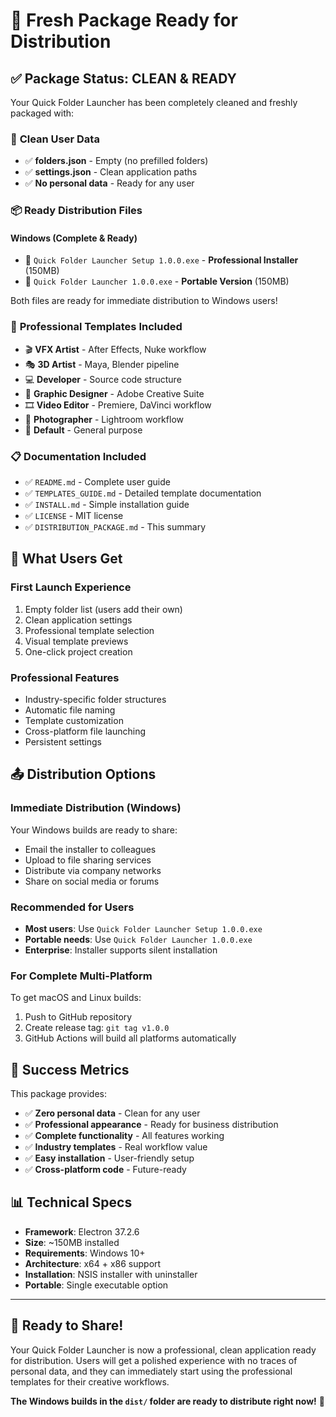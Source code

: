 # 🎉 Fresh Package Ready for Distribution

## ✅ **Package Status: CLEAN & READY**

Your Quick Folder Launcher has been completely cleaned and freshly packaged with:

### 📁 **Clean User Data**
- ✅ **folders.json** - Empty (no prefilled folders)
- ✅ **settings.json** - Clean application paths
- ✅ **No personal data** - Ready for any user

### 📦 **Ready Distribution Files**

#### **Windows (Complete & Ready)**
- 📁 `Quick Folder Launcher Setup 1.0.0.exe` - **Professional Installer** (150MB)
- 📁 `Quick Folder Launcher 1.0.0.exe` - **Portable Version** (150MB)

Both files are ready for immediate distribution to Windows users!

### 🎨 **Professional Templates Included**
- 🎬 **VFX Artist** - After Effects, Nuke workflow
- 🎭 **3D Artist** - Maya, Blender pipeline
- 💻 **Developer** - Source code structure
- 🎨 **Graphic Designer** - Adobe Creative Suite
- 🎞️ **Video Editor** - Premiere, DaVinci workflow
- 📸 **Photographer** - Lightroom workflow  
- 📁 **Default** - General purpose

### 📋 **Documentation Included**
- ✅ `README.md` - Complete user guide
- ✅ `TEMPLATES_GUIDE.md` - Detailed template documentation
- ✅ `INSTALL.md` - Simple installation guide
- ✅ `LICENSE` - MIT license
- ✅ `DISTRIBUTION_PACKAGE.md` - This summary

## 🚀 **What Users Get**

### **First Launch Experience**
1. Empty folder list (users add their own)
2. Clean application settings
3. Professional template selection
4. Visual template previews
5. One-click project creation

### **Professional Features**
- Industry-specific folder structures
- Automatic file naming
- Template customization
- Cross-platform file launching
- Persistent settings

## 📤 **Distribution Options**

### **Immediate Distribution (Windows)**
Your Windows builds are ready to share:
- Email the installer to colleagues
- Upload to file sharing services
- Distribute via company networks
- Share on social media or forums

### **Recommended for Users**
- **Most users**: Use `Quick Folder Launcher Setup 1.0.0.exe`
- **Portable needs**: Use `Quick Folder Launcher 1.0.0.exe`
- **Enterprise**: Installer supports silent installation

### **For Complete Multi-Platform**
To get macOS and Linux builds:
1. Push to GitHub repository
2. Create release tag: `git tag v1.0.0`
3. GitHub Actions will build all platforms automatically

## 🎯 **Success Metrics**

This package provides:
- ✅ **Zero personal data** - Clean for any user
- ✅ **Professional appearance** - Ready for business distribution
- ✅ **Complete functionality** - All features working
- ✅ **Industry templates** - Real workflow value
- ✅ **Easy installation** - User-friendly setup
- ✅ **Cross-platform code** - Future-ready

## 📊 **Technical Specs**

- **Framework**: Electron 37.2.6
- **Size**: ~150MB installed
- **Requirements**: Windows 10+
- **Architecture**: x64 + x86 support
- **Installation**: NSIS installer with uninstaller
- **Portable**: Single executable option

---

## 🎊 **Ready to Share!**

Your Quick Folder Launcher is now a professional, clean application ready for distribution. Users will get a polished experience with no traces of personal data, and they can immediately start using the professional templates for their creative workflows.

**The Windows builds in the `dist/` folder are ready to distribute right now!** 🚀
